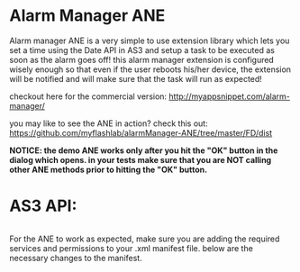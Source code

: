 # Alarm Manager ANE
Alarm manager ANE is a very simple to use extension library which lets you set a time using the Date API in AS3 and setup a task to be executed as soon as the alarm goes off! this alarm manager extension is configured wisely enough so that even if the user reboots his/her device, the extension will be notified and will make sure that the task will run as expected!

checkout here for the commercial version: http://myappsnippet.com/alarm-manager/

you may like to see the ANE in action? check this out: https://github.com/myflashlab/alarmManager-ANE/tree/master/FD/dist

**NOTICE: the demo ANE works only after you hit the "OK" button in the dialog which opens. in your tests make sure that you are NOT calling other ANE methods prior to hitting the "OK" button.**

# AS3 API:
```actionscript

```

For the ANE to work as expected, make sure you are adding the required services and permissions to your .xml manifest file. below are the necessary changes to the manifest.

```

```

